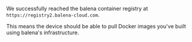 We successfully reached the balena container registry at `https://registry2.balena-cloud.com`.

This means the device should be able to pull Docker images you've built using balena's infrastructure.
